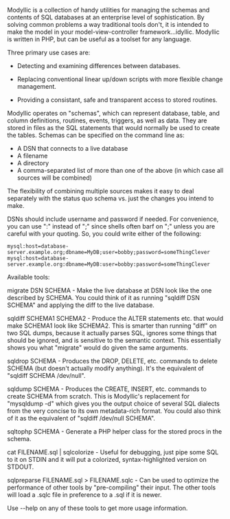 Modyllic is a collection of handy utilities for managing the schemas
and contents of SQL databases at an enterprise level of
sophistication.  By solving common problems a way traditional tools
don't, it is intended to make the model in your model-view-controller
framework...idyllic.  Modyllic is written in PHP, but can be useful as
a toolset for any language.

Three primary use cases are:

* Detecting and examining differences between databases.

* Replacing conventional linear up/down scripts with more flexible
  change management.

* Providing a consistant, safe and transparent access to stored routines.

Modyllic operates on "schemas", which can represent database, table, and
column definitions, routines, events, triggers, as well as data.  They are
stored in files as the SQL statements that would normally be used to create
the tables.  Schemas can be specified on the command line as:

* A DSN that connects to a live database
* A filename
* A directory
* A comma-separated list of more than one of the above (in which case
  all sources will be combined)

The flexibility of combining multiple sources makes it easy to deal
separately with the status quo schema vs. just the changes you intend
to make.

DSNs should include username and password if needed.  For convenience,
you can use ":" instead of ";" since shells often barf on ";" unless
you are careful with your quoting.  So, you could write either of the
following:

    mysql:host=database-server.example.org;dbname=MyDB;user=bobby;password=someThingClever
    mysql:host=database-server.example.org:dbname=MyDB:user=bobby:password=someThingClever

Available tools:

migrate DSN SCHEMA - Make the live database at DSN look like the one
described by SCHEMA.  You could think of it as running "sqldiff DSN
SCHEMA" and applying the diff to the live database.

sqldiff SCHEMA1 SCHEMA2 - Produce the ALTER statements etc. that would
make SCHEMA1 look like SCHEMA2.  This is smarter than running "diff"
on two SQL dumps, because it actually parses SQL, ignores some things
that should be ignored, and is sensitive to the semantic context.
This essentially shows you what "migrate" would do given the same
arguments.

sqldrop SCHEMA - Produces the DROP, DELETE, etc. commands to delete
SCHEMA (but doesn't actually modify anything).  It's the equivalent of
"sqldiff SCHEMA /dev/null".

sqldump SCHEMA - Produces the CREATE, INSERT, etc. commands to create
SCHEMA from scratch.  This is Modyllic's replacement for "mysqldump
-d" which gives you the output choice of several SQL dialects from the
very concise to its own metadata-rich format.  You could also think of
it as the equivalent of "sqldiff /dev/null SCHEMA".

sqltophp SCHEMA - Generate a PHP helper class for the stored procs in the schema.

cat FILENAME.sql | sqlcolorize - Useful for debugging, just pipe some
SQL to it on STDIN and it will put a colorized, syntax-highlighted
version on STDOUT.

sqlpreparse FILENAME.sql > FILENAME.sqlc - Can be used to optimize the
performance of other tools by "pre-compiling" their input.  The other tools
will load a .sqlc file in preference to a .sql if it is newer.

Use --help on any of these tools to get more usage information.
